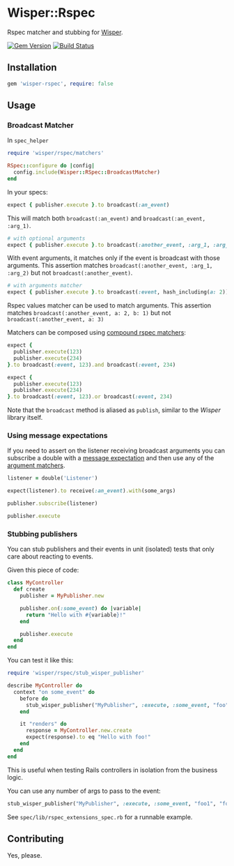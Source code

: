 # Wisper::Rspec

Rspec matcher and stubbing for [Wisper](https://github.com/krisleech/wisper).

[![Gem Version](https://badge.fury.io/rb/wisper-rspec.png)](http://badge.fury.io/rb/wisper-rspec)
[![Build Status](https://travis-ci.org/krisleech/wisper-rspec.png?branch=master)](https://travis-ci.org/krisleech/wisper-rspec)

## Installation

```ruby
gem 'wisper-rspec', require: false
```

## Usage

### Broadcast Matcher

In `spec_helper`

```ruby
require 'wisper/rspec/matchers'

RSpec::configure do |config|
  config.include(Wisper::RSpec::BroadcastMatcher)
end
```

In your specs:
```ruby
expect { publisher.execute }.to broadcast(:an_event)
```
This will match both `broadcast(:an_event)` and `broadcast(:an_event, :arg_1)`.


```ruby
# with optional arguments
expect { publisher.execute }.to broadcast(:another_event, :arg_1, :arg_2)
```

With event arguments, it matches only if the event is broadcast with those arguments. This assertion matches `broadcast(:another_event, :arg_1, :arg_2)` but not `broadcast(:another_event)`.

```ruby
# with arguments matcher
expect { publisher.execute }.to broadcast(:event, hash_including(a: 2))
```

Rspec values matcher can be used to match arguments. This assertion matches `broadcast(:another_event, a: 2, b: 1)` but not `broadcast(:another_event, a: 3)`

Matchers can be composed using [compound rspec matchers](http://www.rubydoc.info/gems/rspec-expectations/RSpec/Matchers/Composable):

```ruby
expect {
  publisher.execute(123)
  publisher.execute(234)
}.to broadcast(:event, 123).and broadcast(:event, 234)

expect {
  publisher.execute(123)
  publisher.execute(234)
}.to broadcast(:event, 123).or broadcast(:event, 234)
```

Note that the `broadcast` method is aliased as `publish`, similar to the *Wisper* library itself.

### Using message expectations

If you need to assert on the listener receiving broadcast arguments you can subscribe a double
with a [message expectation](https://github.com/rspec/rspec-mocks#message-expectations)
and then use any of the [argument matchers](https://github.com/rspec/rspec-mocks#argument-matchers).

```ruby
listener = double('Listener')

expect(listener).to receive(:an_event).with(some_args)

publisher.subscribe(listener)

publisher.execute
```

### Stubbing publishers

You can stub publishers and their events in unit (isolated) tests that only care about reacting to events.

Given this piece of code:

```ruby
class MyController
  def create
    publisher = MyPublisher.new

    publisher.on(:some_event) do |variable|
      return "Hello with #{variable}!"
    end

    publisher.execute
  end
end
```

You can test it like this:

```ruby
require 'wisper/rspec/stub_wisper_publisher'

describe MyController do
  context "on some_event" do
    before do
      stub_wisper_publisher("MyPublisher", :execute, :some_event, "foo")
    end

    it "renders" do
      response = MyController.new.create
      expect(response).to eq "Hello with foo!"
    end
  end
end
```

This is useful when testing Rails controllers in isolation from the business logic.

You can use any number of args to pass to the event:

```ruby
stub_wisper_publisher("MyPublisher", :execute, :some_event, "foo1", "foo2", ...)
```

See `spec/lib/rspec_extensions_spec.rb` for a runnable example.


## Contributing

Yes, please.
